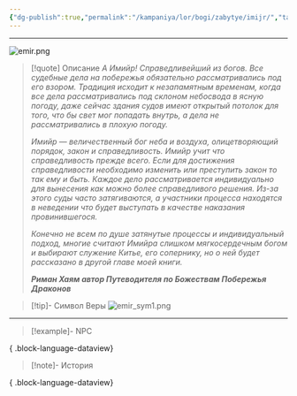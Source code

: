```yaml
---
{"dg-publish":true,"permalink":"/kampaniya/lor/bogi/zabytye/imijr/","tags":["domain/law","domain/tempest"],"created":"2025-01-08T06:42:49.808+03:00","updated":"2025-01-09T10:56:14.270+03:00"}
---
```



<hr></hr>

![emir.png](/img/user/%D0%90%D1%81%D1%81%D0%B5%D1%82%D1%8B/%D0%9B%D0%BE%D1%80/%D0%91%D0%BE%D0%B3%D0%B8/emir.png)


> [!quote] Описание
> *А Имийр! Справедливейший из богов. Все судебные дела на побережья обязательно рассматривались под его взором. Традиция исходит к незапамятным временам, когда все дела рассматривались под склоном небосвода в ясную погоду, даже сейчас здания судов имеют открытый потолок для того, что бы свет мог попадать внутрь, а дела не рассматривались в плохую погоду.*
>
>*Имийр — величественный бог неба и воздуха, олицетворяющий порядок, закон и справедливость. Имийр учит что справедливость прежде всего. Если для достижения справедливости необходимо изменить или преступить закон то так ему и быть. Каждое дело рассматривается индивидуально для вынесения как можно более справедливого решения. Из-за этого суды часто затягиваются, а участники процесса находятся в неведении что будет выступать в качестве наказания провинившегося.*
>
>*Конечно не всем по душе затянутые процессы и индивидуальный подход, многие считают Имийра слишком мягкосердечным богом и выбирают служение Китье, его сопернику, но о ней будет рассказано в другой главе моей книги.*
>
>***Риман Хаям автор Путеводителя по Божествам Побережья Драконов***



>[!tip]- Символ Веры
>![emir_sym1.png](/img/user/%D0%90%D1%81%D1%81%D0%B5%D1%82%D1%8B/%D0%9B%D0%BE%D1%80/%D0%91%D0%BE%D0%B3%D0%B8/%D0%A1%D0%B8%D0%BC%D0%B2%D0%BE%D0%BB/emir_sym1.png)

<hr></hr>

> [!example]- NPC
> 
{ .block-language-dataview}


> [!note]- История
>  
{ .block-language-dataview}